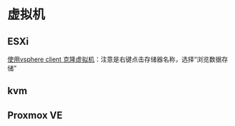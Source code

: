 # 虚拟机

## ESXi
[使用vsphere client 克隆虚拟机](http://blog.csdn.net/magerguo/article/details/8125082)：注意是右键点击存储器名称，选择“浏览数据存储”

## kvm

## Proxmox VE
